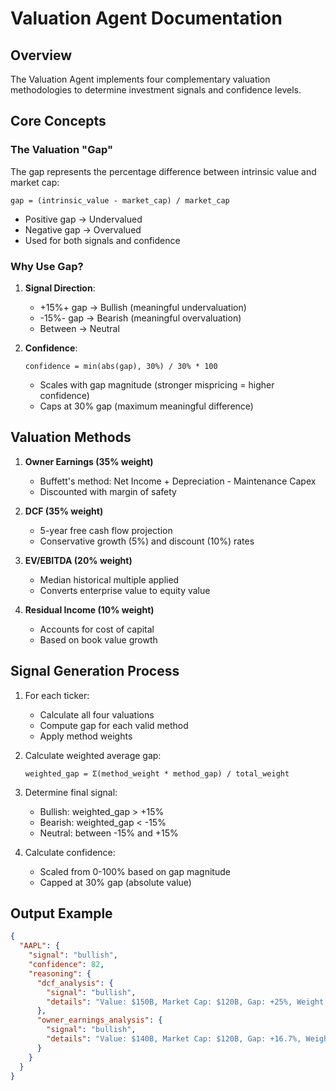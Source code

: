 # Valuation Agent Documentation

## Overview
The Valuation Agent implements four complementary valuation methodologies to determine investment signals and confidence levels.

## Core Concepts

### The Valuation "Gap"
The gap represents the percentage difference between intrinsic value and market cap:
```
gap = (intrinsic_value - market_cap) / market_cap
```
- Positive gap → Undervalued
- Negative gap → Overvalued
- Used for both signals and confidence

### Why Use Gap?
1. **Signal Direction**:
   - +15%+ gap → Bullish (meaningful undervaluation)
   - -15%- gap → Bearish (meaningful overvaluation)
   - Between → Neutral

2. **Confidence**:
   ```
   confidence = min(abs(gap), 30%) / 30% * 100
   ```
   - Scales with gap magnitude (stronger mispricing = higher confidence)
   - Caps at 30% gap (maximum meaningful difference)

## Valuation Methods

1. **Owner Earnings (35% weight)**
   - Buffett's method: Net Income + Depreciation - Maintenance Capex
   - Discounted with margin of safety

2. **DCF (35% weight)**  
   - 5-year free cash flow projection
   - Conservative growth (5%) and discount (10%) rates

3. **EV/EBITDA (20% weight)**
   - Median historical multiple applied
   - Converts enterprise value to equity value

4. **Residual Income (10% weight)**
   - Accounts for cost of capital
   - Based on book value growth

## Signal Generation Process

1. For each ticker:
   - Calculate all four valuations
   - Compute gap for each valid method
   - Apply method weights

2. Calculate weighted average gap:
   ```
   weighted_gap = Σ(method_weight * method_gap) / total_weight
   ```

3. Determine final signal:
   - Bullish: weighted_gap > +15%
   - Bearish: weighted_gap < -15%
   - Neutral: between -15% and +15%

4. Calculate confidence:
   - Scaled from 0-100% based on gap magnitude
   - Capped at 30% gap (absolute value)

## Output Example
```json
{
  "AAPL": {
    "signal": "bullish",
    "confidence": 82,
    "reasoning": {
      "dcf_analysis": {
        "signal": "bullish",
        "details": "Value: $150B, Market Cap: $120B, Gap: +25%, Weight: 35%"
      },
      "owner_earnings_analysis": {
        "signal": "bullish", 
        "details": "Value: $140B, Market Cap: $120B, Gap: +16.7%, Weight: 35%"
      }
    }
  }
}
